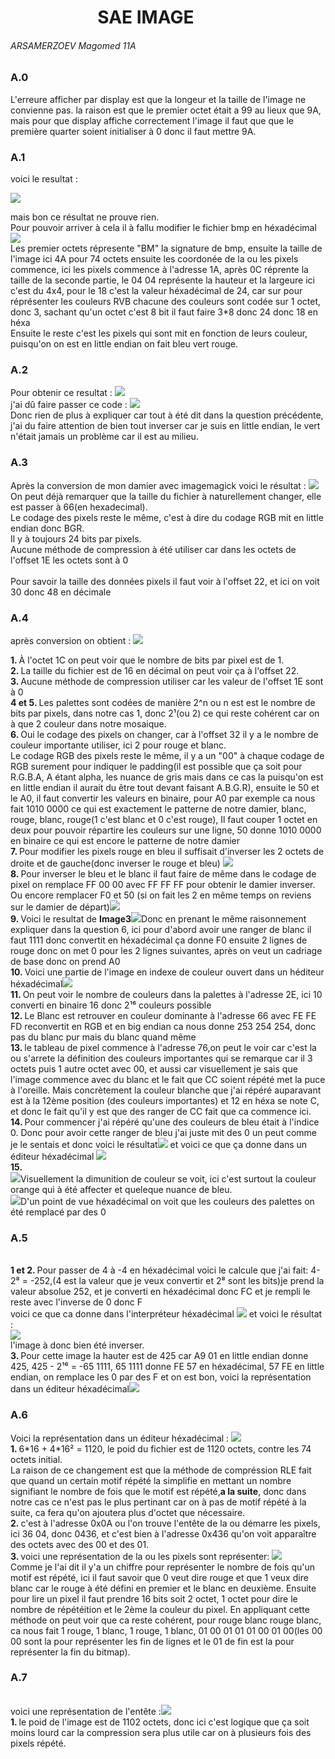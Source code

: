 <h1>‎ ‎ ‎ ‎ ‎‎ ‎ ‎ ‎ ‎ ‎ ‎ ‎ ‎ ‎ ‎ ‎ ‎ ‎ ‎ ‎ ‎ ‎SAE IMAGE</h1>
<h6>ARSAMERZOEV Magomed 11A</h6>


<h3> A.0 </h3>
<p>L'erreure afficher par display est que la longeur et la taille de l'image ne convienne pas.
la raison est que le premier octet était a 99 au lieux que 9A, mais pour que display affiche correctement l'image il faut que que le première quarter soient initialiser à 0 donc il faut mettre 9A. </p>

<h3> A.1 </h3>
<p> voici le resultat : </p>
<img src="images/image0.png">
<p>mais bon ce résultat ne prouve rien.<br>Pour pouvoir arriver à cela il à fallu modifier le fichier bmp en héxadécimal <img src="images/mosaique.png"> <br> Les premier octets répresente "BM" la signature de bmp, ensuite la taille de l'image ici 4A pour 74 octets ensuite les coordonée de la ou les pixels commence, ici les pixels commence à l'adresse 1A, après 0C réprente la taille de la seconde partie, le 04 04 représente la hauteur et la largeure ici c'est du 4x4, pour le 18 c'est la valeur héxadécimal de 24, car sur pour réprésenter les couleurs RVB chacune des couleurs sont codée sur 1 octet, donc 3, sachant qu'un octet c'est 8 bit il faut faire 3*8 donc 24 donc 18 en héxa <br> Ensuite le reste c'est les pixels qui sont mit en fonction de leurs couleur, puisqu'on on est en little endian on fait bleu vert rouge.
</p>
<h3>A.2</h3>
<p> Pour obtenir ce resultat : <img src="images/image copy.png"> <br> j'ai dû faire passer ce code : <img src="images/image copy 2.png"><br>Donc rien de plus à expliquer car tout à été dit dans la question précédente, j'ai du faire attention de bien tout inverser car je suis en little endian, le vert n'était jamais un problème car il est au milieu.</p>

<h3>A.3</h3>
<p>Après la conversion de mon damier avec imagemagick voici le résultat : <img src="images/image copy 3.png"> <br> 
On peut déjà remarquer que la taille du fichier à naturellement changer, elle est passer à 66(en hexadecimal).<br> 
Le codage des pixels reste le même, c'est à dire du codage RGB mit en little endian donc BGR.<br>
Il y à toujours 24 bits par pixels.<br>
Aucune méthode de compression à été utiliser car dans les octets de l'offset 1E les octets sont à 0 <br> <br>
Pour savoir la taille des données pixels il faut voir à l'offset 22, et ici on voit 30 donc 48 en décimale</p>
 
<h3>A.4</h3>
<p>après conversion on obtient : <img src="images/image copy 4.png"></p>
<p><b>1. </b>À l'octet 1C on peut voir que le nombre de bits par pixel est de 1.
<br><b>2. </b>La taille du fichier est de 16 en décimal on peut voir ça à l'offset 22.<br><b>3. </b>Aucune méthode de compression utiliser car les valeur de l'offset 1E sont à 0<br><b>4 et 5. </b>Les palettes sont codées de manière 2^n ou n est est le nombre de bits par pixels, dans notre cas 1, donc 2¹(ou 2) ce qui reste cohérent car on à que 2 couleur dans notre mosaique.
<br><b>6. </b>Oui le codage des pixels on changer, car à l'offset 32 il y a le nombre de couleur importante utiliser, ici 2 pour rouge et blanc.<br>Le codage RGB des pixels reste le même, il y a un "00" à chaque codage de RGB surement pour indiquer le padding(il est possible que ça soit pour R.G.B.A, A étant alpha, les nuance de gris mais dans ce cas la puisqu'on est en little endian il aurait du être tout devant faisant A.B.G.R), ensuite le 50 et le A0, il faut convertir les valeurs en binaire, pour A0 par exemple ca nous fait 1010 0000 ce qui est exactement le patterne de notre damier, blanc, rouge, blanc, rouge(1 c'est blanc et 0 c'est rouge), Il faut couper 1 octet en deux pour pouvoir répartire les couleurs sur une ligne, 50 donne 1010 0000 en binaire ce qui est encore le patterne de notre damier <br>
<b>7. </b>Pour modifier les pixels rouge en bleu il suffisait d'inverser les 2 octets de droite et de gauche(donc inverser le rouge et bleu)
<img src="images/image copy 5.png"><br>
<b>8. </b>Pour inverser le bleu et le blanc il faut faire de même dans le codage de pixel on remplace FF 00 00 avec FF FF FF pour obtenir le damier inverser. Ou encore remplacer F0 et 50 (si on fait les 2 en même temps on reviens sur le damier de départ)<img src="images/image copy 6.png"><br>
<b>9. </b> Voici le resultat de <b>Image3</b><img src="images/image copy 7.png">Donc en prenant le même raisonnement expliquer dans la question 6, ici pour d'abord avoir une ranger de blanc il faut 1111 donc convertit en héxadécimal ça donne F0 ensuite 2 lignes de rouge donc on met 0 pour les 2 lignes suivantes, après on veut un cadriage de base donc on prend A0<br>
<b>10. </b>Voici une partie de l'image en indexe de couleur ouvert dans un héditeur héxadécimal<img src="images/image copy 8.png"><br>
<b>11. </b>On peut voir le nombre de couleurs dans la palettes à l'adresse 2E, ici 10 converti en binaire 16 donc 2¹⁶ couleurs possible<br>
<b>12. </b> Le Blanc est retrouver en couleur dominante à l'adresse 66 avec FE FE FD reconvertit en RGB et en big endian ca nous donne 253 254 254, donc pas du blanc pur mais du blanc quand même<br>
<b>13. </b>le tableau de pixel commence à l'adresse 76,on peut le voir car c'est la ou s'arrete la définition des couleurs importantes qui se remarque car il 3 octets puis 1 autre octet avec 00, et aussi car visuellement je sais que l'image commence avec du blanc et le fait que CC soient répété met la puce à l'oreille. Mais concrètement la couleur blanche que j'ai répéré auparavant est à la 12ème position (des couleurs importantes) et 12 en héxa se note C, et donc le fait qu'il y est que des ranger de CC fait que ca commence ici.<br>
<b>14. </b>Pour commencer j'ai répéré qu'une des couleurs de bleu était à l'indice 0. Donc pour avoir cette ranger de bleu j'ai juste mit des 0 un peut comme je le sentais et donc voici le résultat<img src="images/image copy 9.png"> et voici ce que ça donne dans un éditeur héxadécimal <img src="images/image copy 10.png"><br>
<b>15.<br> </b><img src="images/image copy 11.png">Visuellement la dimunition de couleur se voit, ici c'est surtout la couleur orange qui à été affecter et queleque nuance de bleu.
<br><img src="images/image copy 12.png">D'un point de vue héxadécimal on voit que les couleurs des palettes on été remplacé par des 0 </p>
<p><h3>A.5</h3><br>
<b>1 et 2. </b>Pour passer de 4 à -4 en héxadécimal voici le calcule que j'ai fait: 4-2⁸ = -252,(4 est la valeur que je veux convertir et 2⁸ sont les bits)je prend la valeur absolue 252, et je converti en héxadécimal donc FC et je rempli le reste avec l'inverse de 0 donc F <br> voici ce que ca donne dans l'interpréteur héxadécimal <img src="images/image copy 13.png"> et voici le résultat :<br><img src="images/image copy 14.png"><br>l'image à donc bien été inverser.<br>
<b>3. </b>Pour cette image la hauter est de 425 car A9 01 en little endian donne 425, 425 - 2¹⁶ = -65 1111, 65 1111 donne FE 57 en héxadécimal, 57 FE en little endian, on remplace les 0 par des F et on est bon, voici la représentation dans un éditeur héxadécimal<img src="images/image copy 15.png"></p>
<p><h3>A.6 </h3>
Voici la représentation dans un éditeur héxadécimal : 
<img src ="images/image copy 16.png"><br>
<b>1. </b>6*16 + 4*16² = 1120, le poid du fichier est de 1120 octets, contre les 74 octets initial.<br>
La raison de ce changement est que la méthode de compréssion RLE fait que quand un certain motif répété la simplifie en mettant un nombre signifiant le nombre de fois que le motif est répété,<b>a la suite</b>, donc dans notre cas ce n'est pas le plus pertinant car on à pas de motif répété à la suite, ca fera qu'on ajoutera plus d'octet que nécessaire.<br>
<b>2. </b>c'est à l'adresse 0x0A ou l'on trouve l'entête de la ou démarre les pixels, ici 36 04, donc 0436, et c'est bien à l'adresse 0x436 qu'on voit apparaître des octets avec des 00 et des 01.
<br><b>3. </b>voici une représentation de la ou les pixels sont représenter: 
<img src="images/image copy 17.png"><br>
Comme je l'ai dit il y'a un chiffre pour représenter le nombre de fois qu'un motif est répété, ici il faut savoir que 0 veut dire rouge et que 1 veux dire blanc car le rouge à été défini en premier et le blanc en deuxième. Ensuite pour lire un pixel il faut prendre 16 bits soit 2 octet, 1 octet pour dire le nombre de répétéition et le 2ème la couleur du pixel. En appliquant cette méthode on peut voir que ca reste cohérent, pour rouge blanc rouge blanc, ca nous fait 1 rouge, 1 blanc, 1 rouge, 1 blanc, 01 00 01 01 01 00 01 00(les 00 00 sont la pour représenter les fin de lignes et le 01 de fin est la pour représenter la fin du bitmap).</p>
<p><h3>A.7</h3><br>
voici une représentation de l'entête :<img src ="images/image copy 18.png"><br>
<b>1. </b>le poid de l'image est de 1102 octets, donc ici c'est logique que ça soit moins lourd car la compression sera plus utile car on à plusieurs fois des pixels répété.<br>
</p>